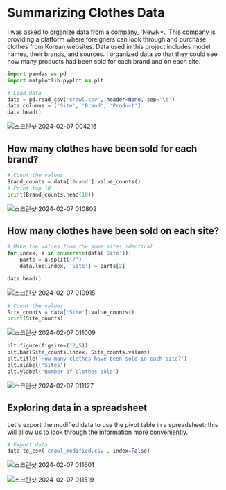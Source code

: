 # Summarizing Clothes Data
I was asked to organize data from a company, 'NewN*.' This company is providing a platform where foreigners can look through and purchase clothes from Korean websites. Data used in this project includes model names, their brands, and sources. I organized data so that they could see how many products had been sold for each brand and on each site.


```python
import pandas as pd
import matplotlib.pyplot as plt
```
```python
# Load data
data = pd.read_csv('crawl.csv', header=None, sep='\t')
data.columns = ['Site', 'Brand', 'Product']
data.head()
```
![스크린샷 2024-02-07 004216](https://github.com/pmonj9841/Summarizing-Clothes-Data/assets/61530808/30c7a21b-af44-4736-92b0-c2f0274f57be)




## How many clothes have been sold for each brand?
```python
# Count the values
Brand_counts = data['Brand'].value_counts()
# Print top 10
print(Brand_counts.head(10))
```
![스크린샷 2024-02-07 010802](https://github.com/pmonj9841/Summarizing-Clothes-Data/assets/61530808/05c82a50-2461-485f-a5f4-1f3e9dd63dbd)




## How many clothes have been sold on each site?
```python
# Make the values from the same sites identical
for index, a in enumerate(data['Site']):
    parts = a.split('/')
    data.loc[index, 'Site'] = parts[2]

data.head()
```
![스크린샷 2024-02-07 010915](https://github.com/pmonj9841/Summarizing-Clothes-Data/assets/61530808/5bc91a29-0544-4338-9d43-73751d1236b1)

```python
# Count the values
Site_counts = data['Site'].value_counts()
print(Site_counts)
```
![스크린샷 2024-02-07 011009](https://github.com/pmonj9841/Summarizing-Clothes-Data/assets/61530808/1abde97f-6acb-418e-850b-f6c1549c901b)

```python
plt.figure(figsize=(12,5))
plt.bar(Site_counts.index, Site_counts.values)
plt.title('How many clothes have been sold in each site?')
plt.xlabel('Sites')
plt.ylabel('Number of clothes sold')
```
![스크린샷 2024-02-07 011127](https://github.com/pmonj9841/Summarizing-Clothes-Data/assets/61530808/f66f18a8-ac60-4e20-900a-7ecfed10e673)




## Exploring data in a spreadsheet
Let's export the modified data to use the pivot table in a spreadsheet; this will allow us to look through the information more conveniently.

```python
# Export data
data.to_csv('crawl_modified.csv', index=False)
```
![스크린샷 2024-02-07 011601](https://github.com/pmonj9841/Summarizing-Clothes-Data/assets/61530808/f3c4da47-5452-4e92-9d15-d86b8374a636)

![스크린샷 2024-02-07 011519](https://github.com/pmonj9841/Summarizing-Clothes-Data/assets/61530808/89eb657c-6431-4d55-bf1e-b24bea02a22d)
